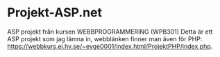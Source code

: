 # Projekt-ASP.net
ASP projekt från kursen WEBBPROGRAMMERING (WPB301)
Detta är ett ASP projekt som jag lämna in, webblänken finner man även för PHP: https://webbkurs.ei.hv.se/~eyge0001/index.html/ProjektPHP/index.php.
